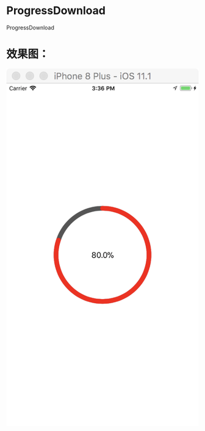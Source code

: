 # ProgressDownload
ProgressDownload

# 效果图：


![image](https://github.com/koocui/ProgressDownload/blob/master/ProgressDownload/ProgressDownload/999.png)
